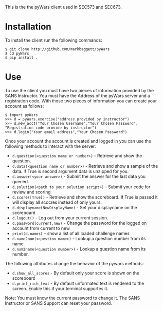 This is the the pyWars client used in SEC573 and SEC673.

# Installation
To install the client run the following commands:
```
$ git clone http://github.com/markbaggett/pyWars
$ cd pyWars
$ pip install .
```

# Use
To use the client you must have two pieces of information provided by the SANS Instructor.  You must have the Address of the pyWars server and a registration code.  With those two pieces of information you can create your account as follows:

```
$ import pyWars
>>> d = pyWars.exercise("address provided by instructor")
>>> d.new_acct("Your Chosen Username","Your Chosen Password", "Registration code provide by instructor")
>>> d.login("Your email address","Your Chosen Password")
```

Once your account the account is created and logged in you can use the following methods to interact with the server:
 - ```d.question(<question name or number>)``` - Retrieve and show the question.
 - ```d.data(<question name or number>)``` - Retrieve and show a sample of the data. If True is second argument data is unzipped for you.
 - ```d.answer(<your answer>)``` - Submit the answer for the last data you queried.
 - ```d.solution(<path to your solution script>)``` - Submit your code for review and scoring
 - ```d.score([True])``` - Retrieve and show the scoreboard.  If True is passed it will display all scocres instead of only yours.
 - ```d.displayname(NewDisplayName)``` - Set your displayname on the scoreboard
 - ```d.logout()``` - Log out from your current session.
 - ```d.password(current,new)``` - Change the password for the logged on account from current to new.
 - ```print(d.names)``` - show a list of all loaded challenge names
 - ```d.name2num(<question name>)``` - Lookup a question number from its name.
 - ```d.num2name(<question number>)``` - Lookup a question name from its number.

 The following attributes change the behavior of the pywars methods:
 - ```d.show_all_scores``` - By default only your score is shown on the scoreboard
 - ```d.print_rich_text``` - By default unformated text is rendered to the screen. Enable this if your terminal supportes it. 


 Note: You must know the current password to change it.  The SANS Instructor or SANS Support can reset your password. 





